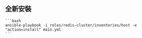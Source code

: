 ## 全新安裝

    ```bash
    ansible-playbook -i roles/redis-cluster/inventories/host -e "action=install" main.yml
    ```